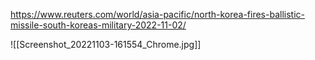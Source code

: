 https://www.reuters.com/world/asia-pacific/north-korea-fires-ballistic-missile-south-koreas-military-2022-11-02/

![[Screenshot_20221103-161554_Chrome.jpg]]